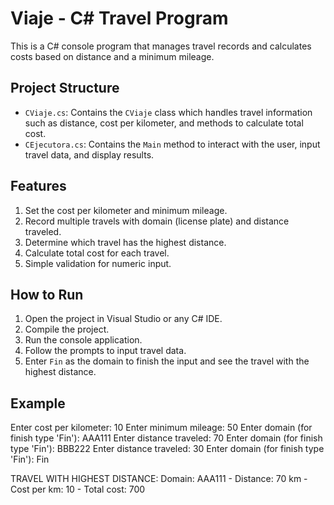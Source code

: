 # Viaje - C# Travel Program

This is a C# console program that manages travel records and calculates costs based on distance and a minimum mileage. 

## Project Structure

- `CViaje.cs`: Contains the `CViaje` class which handles travel information such as distance, cost per kilometer, and methods to calculate total cost.
- `CEjecutora.cs`: Contains the `Main` method to interact with the user, input travel data, and display results.

## Features

1. Set the cost per kilometer and minimum mileage.
2. Record multiple travels with domain (license plate) and distance traveled.
3. Determine which travel has the highest distance.
4. Calculate total cost for each travel.
5. Simple validation for numeric input.

## How to Run

1. Open the project in Visual Studio or any C# IDE.
2. Compile the project.
3. Run the console application.
4. Follow the prompts to input travel data.
5. Enter `Fin` as the domain to finish the input and see the travel with the highest distance.

## Example

Enter cost per kilometer: 10
Enter minimum mileage: 50
Enter domain (for finish type 'Fin'): AAA111
Enter distance traveled: 70
Enter domain (for finish type 'Fin'): BBB222
Enter distance traveled: 30
Enter domain (for finish type 'Fin'): Fin

TRAVEL WITH HIGHEST DISTANCE:
Domain: AAA111 - Distance: 70 km - Cost per km: 10 - Total cost: 700

